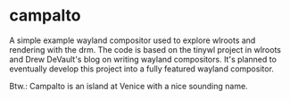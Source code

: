 # campalto
A simple example wayland compositor used to explore wlroots and rendering with the drm.
The code is based on the tinywl project in wlroots and Drew DeVault's blog on writing wayland compositors.
It's planned to eventually develop this project into a fully featured wayland compositor.

Btw.: Campalto is an island at Venice with a nice sounding name.